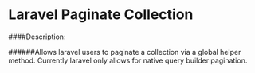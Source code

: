 # Laravel Paginate Collection

####Description:

######Allows laravel users to paginate a collection via a global helper method. Currently laravel only allows for native query builder pagination.
